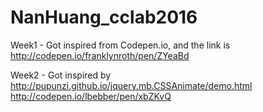 # NanHuang_cclab2016
Week1 - Got inspired from Codepen.io, and the link is  http://codepen.io/franklynroth/pen/ZYeaBd 

Week2 - Got inspired by http://pupunzi.github.io/jquery.mb.CSSAnimate/demo.html
                        http://codepen.io/lbebber/pen/xbZKvQ
